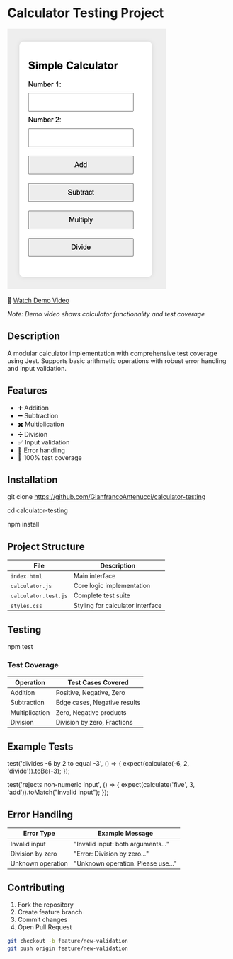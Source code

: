 # Calculator Testing Project

![Calculator Preview](calculator.png)

🎥 [Watch Demo Video](https://drive.google.com/file/d/177FxQwwCoA0EOrnBiHW9tc7VG4kERipD/view?usp=sharing)

*Note: Demo video shows calculator functionality and test coverage*

## Description  
A modular calculator implementation with comprehensive test coverage using Jest. Supports basic arithmetic operations with robust error handling and input validation.

## Features
- ➕ Addition
- ➖ Subtraction  
- ✖️ Multiplication
- ➗ Division
- ✅ Input validation
- 🚨 Error handling
- 🧪 100% test coverage

## Installation

git clone https://github.com/GianfrancoAntenucci/calculator-testing

cd calculator-testing

npm install

## Project Structure

| File               | Description                          |
|--------------------|--------------------------------------|
| `index.html`       | Main interface                       |
| `calculator.js`    | Core logic implementation            |
| `calculator.test.js` | Complete test suite                |
| `styles.css`       | Styling for calculator interface     |

## Testing

npm test

### Test Coverage
| Operation         | Test Cases Covered           |
|-------------------|------------------------------|
| Addition          | Positive, Negative, Zero     |
| Subtraction       | Edge cases, Negative results |
| Multiplication    | Zero, Negative products      |
| Division          | Division by zero, Fractions  |

## Example Tests

test('divides -6 by 2 to equal -3', () => {
    expect(calculate(-6, 2, 'divide')).toBe(-3);
});

test('rejects non-numeric input', () => {
    expect(calculate('five', 3, 'add')).toMatch("Invalid input");
});

## Error Handling

| Error Type                | Example Message                          |
|---------------------------|------------------------------------------|
| Invalid input             | "Invalid input: both arguments..."      |
| Division by zero          | "Error: Division by zero..."            |  
| Unknown operation         | "Unknown operation. Please use..."       |

## Contributing

1. Fork the repository  
2. Create feature branch  
3. Commit changes  
4. Open Pull Request

```bash
git checkout -b feature/new-validation
git push origin feature/new-validation
